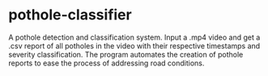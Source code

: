 # pothole-classifier
A pothole detection and classification system. Input a .mp4 video and get a .csv report of all potholes in the video with their respective timestamps and severity classification. The program automates the creation of pothole reports to ease the process of addressing road conditions.
